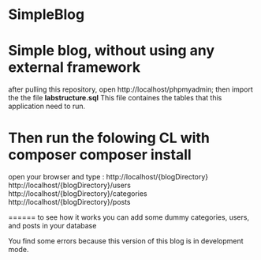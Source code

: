 # SimpleBlog
Simple blog, without using any external framework
=================================================
after pulling this repository, open http://localhost/phpmyadmin; then import the the file **labstructure.sql** This file containes the tables that this application need to run.

Then run the folowing CL with composer
composer install
======
open your browser and type :
http://localhost/{blogDirectory}
http://localhost/{blogDirectory}/users
http://localhost/{blogDirectory}/categories
http://localhost/{blogDirectory}/posts

======
to see how it works you can add some dummy categories, users, and posts in your database


You find some errors because this version of this blog is in development mode.

